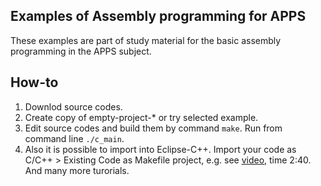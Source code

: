 ## Examples of Assembly programming for APPS

These examples are part of study material for the basic assembly programming in the APPS subject.

## How-to

1. Downlod source codes.
2. Create copy of empty-project-* or try selected example. 
3. Edit source codes and build them by command `make`. Run from command line `./c_main`.
4. Also it is possible to import into Eclipse-C++. Import your code as C/C++ > Existing Code as Makefile project, e.g. see
    [video](https://www.youtube.com/watch?v=E36QpJdEghg&t=2m40s), time 2:40. And many more turorials. 



